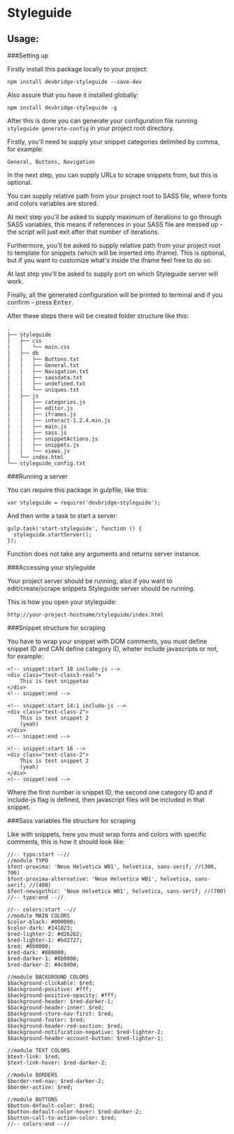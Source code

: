 Styleguide
===
Usage:
---

###Setting up

Firstly install this package locally to your project:
```
npm install devbridge-styleguide --save-dev
```

Also assure that you have it installed globally:
```
npm install devbridge-styleguide -g
```

After this is done you can generate your configuration file running `styleguide generate-config` in your project root directory.

Firstly, you'll need to supply your snippet categories delimited by comma, for example:
```
General, Buttons, Navigation
```

In the next step, you can supply URLs to scrape snippets from, but this is optional.

You can supply relative path from your project root to SASS file, where fonts and colors variables are stored.

At next step you'll be asked to supply maximum of iterations to go through SASS variables, this means if references in your SASS file are messed up - the script will just exit after that number of iterations.

Furthermore, you'll be asked to supply relative path from your project root to template for snippets (which will be inserted into iframe). This is optional, but if you want to customize what's inside the iframe feel free to do so.

At last step you'll be asked to supply port on which Styleguide server will work.

Finally, all the generated configuration will be printed to terminal and if you confirm - press <kbd>Enter</kbd>.

After these steps there will be created folder structure like this:
```
.
├── styleguide
|   ├── css
|   |   └── main.css
|   ├── db
|   |   ├── Buttons.txt
|   |   ├── General.txt
|   |   ├── Navigation.txt
|   |   ├── sassdata.txt
|   |   ├── undefined.txt
|   |   └── uniques.txt
|   ├── js
|   |   ├── categories.js
|   |   ├── editor.js
|   |   ├── iframes.js
|   |   ├── interact-1.2.4.min.js
|   |   ├── main.js
|   |   ├── sass.js
|   |   ├── snippetActions.js
|   |   ├── snippets.js
|   |   └── views.js
|   └── index.html
└── styleguide_config.txt
```

###Running a server

You can require this package in gulpfile, like this:

```
var styleguide = require('devbridge-styleguide');
```

And then write a task to start a server:

```
gulp.task('start-styleguide', function () {
  styleguide.startServer();
});
```

Function does not take any arguments and returns server instance.


###Accessing your styleguide

Your project server should be running, also if you want to edit/create/scrape snippets Styleguide server should be running.

This is how you open your styleguide:

```
http://your-project-hostname/styleguide/index.html
```

###Snippet structure for scraping

You have to wrap your snippet with DOM comments, you must define snippet ID and CAN define category ID, wheter include javascripts or not, for example:

```
<!-- snippet:start 18 include-js -->
<div class="test-class3-real">
    This is test snippetas
</div>
<!-- snippet:end -->

<!-- snippet:start 14:1 include-js -->
<div class="test-class-2">
    This is test snippet 2
    (yeah)
</div>
<!-- snippet:end -->

<!-- snippet:start 16 -->
<div class="test-class-2">
    This is test snippet 2
    (yeah)
</div>
<!-- snippet:end -->
```

Where the first number is snippet ID, the second one category ID and if include-js flag is defined, then javascript files will be included in that snippet.


###Sass variables file structure for scraping

Like with snippets, here you must wrap fonts and colors with specific comments, this is how it should look like:
```
//-- typo:start --//
//module TYPO
$font-proxima: 'Neue Helvetica W01', helvetica, sans-serif; //(300, 700)
$font-proxima-alternative: 'Neue Helvetica W01', helvetica, sans-serif; //(400)
$font-newsgothic: 'Neue Helvetica W01', helvetica, sans-serif; //(700)
//-- typo:end --//

//-- colors:start --//
//module MAIN COLORS
$color-black: #000000;
$color-dark: #141823;
$red-lighter-2: #d26262;
$red-lighter-1: #bd2727;
$red: #8b0000;
$red-dark: #880000;
$red-darker-1: #8b0000;
$red-darker-2: #4c0d0d;

//module BACKGROUND COLORS
$background-clickable: $red;
$background-positive: #fff;
$background-positive-opacity: #fff;
$background-header: $red-darker-1;
$background-header-inner: $red;
$background-store-nav-first: $red;
$background-footer: $red;
$background-header-red-section: $red;
$background-notification-negative: $red-lighter-2;
$background-header-account-button: $red-lighter-1;

//module TEXT COLORS
$text-link: $red;
$text-link-hover: $red-darker-2;

//module BORDERS
$border-red-nav: $red-darker-2;
$border-active: $red;

//module BUTTONS
$button-default-color: $red;
$button-default-color-hover: $red-darker-2;
$button-call-to-action-color: $red;
//-- colors:end --//
```